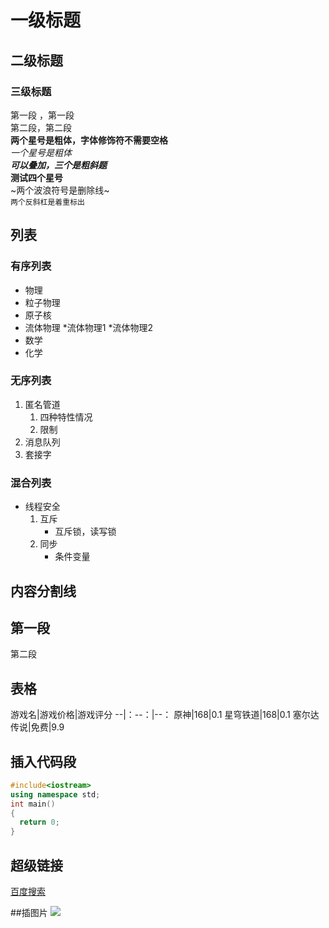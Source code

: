 # 一级标题
## 二级标题
### 三级标题
第一段
，第一段<br>第二段，第二段<br>
**两个星号是粗体，字体修饰符不需要空格**<br>
*一个星号是粗体*<br>
***可以叠加，三个是粗斜题***<br>
****测试四个星号****<br>
~两个波浪符号是删除线~<br>
`两个反斜杠是着重标出`<br>
## 列表
### 有序列表
* 物理
 * 粒子物理
 * 原子核
 * 流体物理
    *流体物理1
    *流体物理2
* 数学
* 化学
### 无序列表
1. 匿名管道
   1. 四种特性情况
   2. 限制
2. 消息队列
3. 套接字
### 混合列表
* 线程安全
  1. 互斥
     * 互斥锁，读写锁
  2. 同步
  	 * 条件变量
## 内容分割线
第一段
------
第二段
## 表格
游戏名|游戏价格|游戏评分
--|：--：|--：
原神|168|0.1
星穹铁道|168|0.1
塞尔达传说|免费|9.9
## 插入代码段
```cpp
#include<iostream>
using namespace std;
int main()
{
  return 0;
}
```
## 超级链接
[百度搜索](https://www.baidu.com "点击进入百度搜索")

##插图片
![](https: " ")
